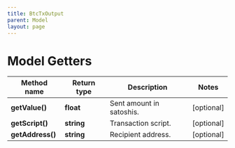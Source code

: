 ```yaml
---
title: BtcTxOutput
parent: Model
layout: page
---
```


# Model Getters

Method name | Return type | Description | Notes
------------ | ------------- | ------------- | -------------
**getValue()** | **float** | Sent amount in satoshis. | [optional]
**getScript()** | **string** | Transaction script. | [optional]
**getAddress()** | **string** | Recipient address. | [optional]

